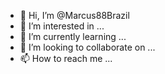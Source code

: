- 👋 Hi, I’m @Marcus88Brazil
- 👀 I’m interested in ...
- 🌱 I’m currently learning ...
- 💞️ I’m looking to collaborate on ...
- 📫 How to reach me ...

<!---
Marcus88Brazil/Marcus88Brazil is a ✨ special ✨ repository because its `README.md` (this file) appears on your GitHub profile.
You can click the Preview link to take a look at your changes.
--->

